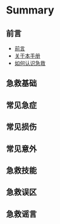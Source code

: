 # Summary

## 前言

* [前言](README.md)
* [关于本手册](first-question.md)
* [如何认识急救](second-question.md)

## 急救基础

## 常见急症

## 常见损伤

## 常见意外

## 急救技能

## 急救误区

## 急救谣言


